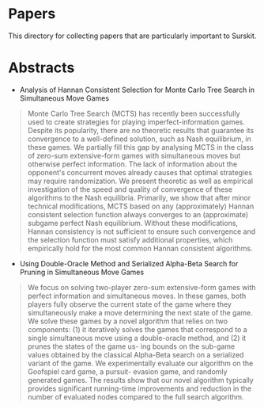 # Papers

This directory for collecting papers that are particularly important to Surskit.

# Abstracts

* Analysis of Hannan Consistent Selection for Monte
Carlo Tree Search in Simultaneous Move Games

>  Monte Carlo Tree Search (MCTS) has recently been successfully used to create strategies for playing imperfect-information games. Despite its popularity, there are no theoretic results that guarantee its convergence to a well-defined solution, such as Nash equilibrium, in these games. We partially fill this gap by analysing MCTS in the class of zero-sum extensive-form games with simultaneous moves but otherwise perfect information. The lack of information about the opponent's concurrent moves already causes that optimal strategies may require randomization. We present theoretic as well as empirical investigation of the speed and quality of convergence of these algorithms to the Nash equilibria. Primarily, we show that after minor technical modifications, MCTS based on any (approximately) Hannan consistent selection function always converges to an (approximate) subgame perfect Nash equilibrium. Without these modifications, Hannan consistency is not sufficient to ensure such convergence and the selection function must satisfy additional properties, which empirically hold for the most common Hannan consistent algorithms.

* Using Double-Oracle Method and Serialized Alpha-Beta Search
for Pruning in Simultaneous Move Games

> We focus on solving two-player zero-sum
extensive-form games with perfect information and
simultaneous moves. In these games, both players
fully observe the current state of the game where
they simultaneously make a move determining the
next state of the game. We solve these games by a
novel algorithm that relies on two components: (1)
it iteratively solves the games that correspond to
a single simultaneous move using a double-oracle
method, and (2) it prunes the states of the game us-
ing bounds on the sub-game values obtained by the
classical Alpha-Beta search on a serialized variant
of the game. We experimentally evaluate our
algorithm on the Goofspiel card game, a pursuit-
evasion game, and randomly generated games.
The results show that our novel algorithm typically
provides significant running-time improvements
and reduction in the number of evaluated nodes
compared to the full search algorithm.